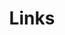---
title: Links
links:
  - title: Union Website
    description: The Imperial College Union's website for the moutaineering club
    website: https://www.imperialcollegeunion.org/activities/a-to-z/mountaineering
    image: ICU.png
    
  - title: Instagram
    description: The Mountaineering Club's Instagram Account
    website: https://www.imperialcollegeunion.org/activities/a-to-z/mountaineering
    image: https://upload.wikimedia.org/wikipedia/commons/thumb/e/e7/Instagram_logo_2016.svg/2048px-Instagram_logo_2016.svg.png

menu:
    main: 
        weight: 4
        params:
            icon: link
---
